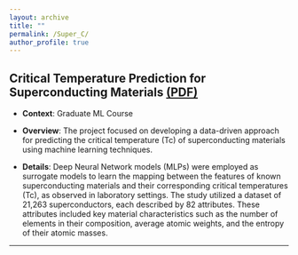 ```yaml
---
layout: archive
title: ""
permalink: /Super_C/
author_profile: true
---
```



## Critical Temperature Prediction for Superconducting Materials [(PDF)](https://o2-ch4.github.io/files/Superconducting_T.pdf) 


- **Context**: Graduate ML Course 


- **Overview**: The project focused on developing a data-driven approach for predicting the critical temperature (Tc) of superconducting materials using machine learning techniques.


- **Details**: Deep Neural Network models (MLPs) were employed as surrogate models to learn the mapping between the features of known superconducting materials and their corresponding critical temperatures (Tc), as observed in laboratory settings. The study utilized a dataset of 21,263 superconductors, each described by 82 attributes. These attributes included key material characteristics such as the number of elements in their composition, average atomic weights, and the entropy of their atomic masses.


---

